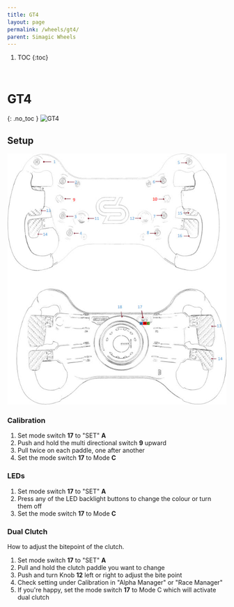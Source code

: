 ```yaml
---
title: GT4
layout: page
permalink: /wheels/gt4/
parent: Simagic Wheels
---
```

1. TOC
{:toc}
<br>

# GT4
{: .no_toc }
<img src="https://www.simagic.com/assets/img/%E4%BA%A7%E5%93%81GT4.png" alt="GT4" width="200"/><br>
## Setup
<img src="/assets/images/GT4_buttons.jpg" alt="drawing"/><br>
### Calibration
1. Set mode switch **17** to "SET" **A**
1. Push and hold the multi directional switch **9** upward
1. Pull twice on each paddle, one after another
1. Set the mode switch **17** to Mode **C**
### LEDs
1. Set mode switch **17** to "SET" **A**
1. Press any of the LED backlight buttons to change the colour or turn them off
1. Set the mode switch **17** to Mode **C**
### Dual Clutch
How to adjust the bitepoint of the clutch.
1. Set mode switch **17** to "SET" **A**
1. Pull and hold the clutch paddle you want to change
1. Push and turn Knob **12** left or right to adjust the bite point
1. Check setting under Calibration in "Alpha Manager" or "Race Manager"
1. If you're happy, set the mode switch **17** to Mode C which will activate dual clutch
